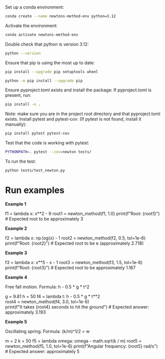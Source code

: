 Set up a conda environment:
```bash
conda create --name newtons-method-env python=3.12
```
Activate the environment:
```bash
conda activate newtons-method-env
```
Double check that python is version 3.12:
```bash
python --version
```
Ensure that pip is using the most up to date:
```bash
pip install --upgrade pip setuptools wheel
```
```bash
python -m pip install --upgrade pip
```
Ensure pyproject.toml exists and install the package:
If pyproject.toml is present, run:
```bash
pip install -e .
```
Note: make sure you are in the project root directory and that pyproject.toml exists.
Install pytest and pytest-cov:
(If pytest is not found, install it manually):
```bash
pip install pytest pytest-cov
```
Test that the code is working with pytest:
```bash
PYTHONPATH=. pytest --cov=newton tests/
```
To run the test:
```bash
python tests/test_newton.py
```
# Run examples

**Example 1**

f1 = lambda x: x**2 - 9
root1 = newton_method(f1, 1.0)
print(f"Root: {root1}")  # Expected root to be approximately 3

**Example 2**

f2 = lambda x: np.log(x) - 1
root2 = newton_method(f2, 0.5, tol=1e-6)
print(f"Root: {root2}")  # Expected root to be e (approximately 2.718)

**Example 3**

f3 = lambda x: x**5 - x - 1 
root3 = newton_method(f3, 1.5, tol=1e-6)
print(f"Root: {root3}")  # Expected root to be approximately 1.167

**Example 4**

Free fall motion. Formula: h - 0.5 * g * t^2

g = 9.81
h = 50
f4 = lambda t: h - 0.5 * g * t**2  
root4 = newton_method(f4, 3.0, tol=1e-6)  
print(f"It takes {root4} seconds to hit the ground")  # Expected answer: approximately 3.193

**Example 5**

Oscillating spring. Formula: (k/m)^1/2 = w

m = 2 
k = 50
f5 = lambda omega: omega - math.sqrt(k / m) 
root5 = newton_method(f5, 1.0, tol=1e-6) 
print(f"Angular frequency: {root5} rad/s")  # Expected answer: approximately 5

